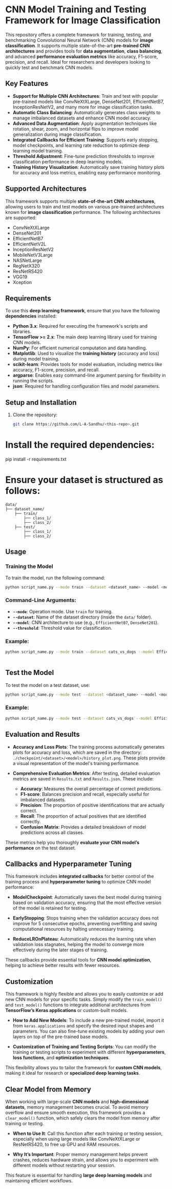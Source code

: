 # CNN Model Training and Testing Framework for Image Classification

This repository offers a complete framework for training, testing, and benchmarking Convolutional Neural Network (CNN) models for **image classification**. It supports multiple state-of-the-art **pre-trained CNN architectures** and provides tools for **data augmentation**, **class balancing**, and advanced **performance evaluation metrics** like accuracy, F1-score, precision, and recall. Ideal for researchers and developers looking to quickly test and benchmark CNN models.

## Key Features

- **Support for Multiple CNN Architectures**: Train and test with popular pre-trained models like ConvNeXtXLarge, DenseNet201, EfficientNetB7, InceptionResNetV2, and many more for image classification tasks.
- **Automatic Class Balancing**: Automatically generates class weights to manage imbalanced datasets and enhance CNN model accuracy.
- **Advanced Data Augmentation**: Apply augmentation techniques like rotation, shear, zoom, and horizontal flips to improve model generalization during image classification.
- **Integrated Callbacks for Efficient Training**: Supports early stopping, model checkpoints, and learning rate reduction to optimize deep learning model training.
- **Threshold Adjustment**: Fine-tune prediction thresholds to improve classification performance in deep learning models.
- **Training History Visualization**: Automatically save training history plots for accuracy and loss metrics, enabling easy performance monitoring.

## Supported Architectures

This framework supports multiple **state-of-the-art CNN architectures**, allowing users to train and test models on various pre-trained architectures known for **image classification** performance. The following architectures are supported:

- ConvNeXtXLarge
- DenseNet201
- EfficientNetB7
- EfficientNetV2L
- InceptionResNetV2
- MobileNetV3Large
- NASNetLarge
- RegNetX320
- ResNetRS420
- VGG19
- Xception

## Requirements

To use this **deep learning framework**, ensure that you have the following **dependencies** installed:

- **Python 3.x**: Required for executing the framework's scripts and libraries.
- **TensorFlow >= 2.x**: The main deep learning library used for training CNN models.
- **NumPy**: For efficient numerical computation and data handling.
- **Matplotlib**: Used to visualize the **training history** (accuracy and loss) during model training.
- **scikit-learn**: Provides tools for model evaluation, including metrics like accuracy, F1-score, precision, and recall.
- **argparse**: Enables easy command-line argument parsing for flexibility in running the scripts.
- **json**: Required for handling configuration files and model parameters.

## Setup and Installation

1. Clone the repository:
   ```bash
   git clone https://github.com/L-A-Sandhu/<this-repo>.git

# Install the required dependencies:
pip install -r requirements.txt

# Ensure your dataset is structured as follows:
```
data/
├── dataset_name/
    ├── train/
        ├── class_1/
        ├── class_2/
    ├── test/
        ├── class_1/
        ├── class_2/
```

## Usage

### Training the Model

To train the model, run the following command:

~~~bash
python script_name.py --mode train --dataset <dataset_name> --model <model_name> --threshold <threshold_value>
~~~

### Command-Line Arguments:

- **`--mode`**: Operation mode. Use `train` for training.
- **`--dataset`**: Name of the dataset directory (inside the `data/` folder).
- **`--model`**: CNN architecture to use (e.g., `EfficientNetB7`, `DenseNet201`).
- **`--threshold`**: Threshold value for classification.


### Example:

~~~bash
python script_name.py --mode train --dataset cats_vs_dogs --model EfficientNetB7 --threshold 0.6
    
~~~

## Test the Model
 To test the model on a test dataset, use:

~~~bash
python script_name.py --mode test --dataset <dataset_name> --model <model_name>

~~~

### Example:

~~~bash
python script_name.py --mode test --dataset cats_vs_dogs --model EfficientNetB7
~~~

## Evaluation and Results

- **Accuracy and Loss Plots**: The training process automatically generates plots for accuracy and loss, which are saved in the directory: `./checkpoint/<dataset>/<model>/history_plot.png`. These plots provide a visual representation of the model's training performance.

- **Comprehensive Evaluation Metrics**: After testing, detailed evaluation metrics are saved in `Results.txt` and `Results.json`. These include:
    - **Accuracy**: Measures the overall percentage of correct predictions.
    - **F1-score**: Balances precision and recall, especially useful for imbalanced datasets.
    - **Precision**: The proportion of positive identifications that are actually correct.
    - **Recall**: The proportion of actual positives that are identified correctly.
    - **Confusion Matrix**: Provides a detailed breakdown of model predictions across all classes.

These metrics help you thoroughly **evaluate your CNN model’s performance** on the test dataset.
## Callbacks and Hyperparameter Tuning

This framework includes **integrated callbacks** for better control of the training process and **hyperparameter tuning** to optimize CNN model performance:

- **ModelCheckpoint**: Automatically saves the best model during training based on validation accuracy, ensuring that the most effective version of the model is retained for testing.
  
- **EarlyStopping**: Stops training when the validation accuracy does not improve for 5 consecutive epochs, preventing overfitting and saving computational resources by halting unnecessary training.

- **ReduceLROnPlateau**: Automatically reduces the learning rate when validation loss stagnates, helping the model to converge more effectively during the later stages of training.

These callbacks provide essential tools for **CNN model optimization**, helping to achieve better results with fewer resources.


## Customization

This framework is highly flexible and allows you to easily customize or add new CNN models for your specific tasks. Simply modify the `train_model()` and `test_model()` functions to integrate additional architectures from **TensorFlow’s Keras applications** or custom-built models.

- **How to Add New Models**: To include a new pre-trained model, import it from `keras.applications` and specify the desired input shapes and parameters. You can also fine-tune existing models by adding your own layers on top of the pre-trained base models.
  
- **Customization of Training and Testing Scripts**: You can modify the training or testing scripts to experiment with different **hyperparameters**, **loss functions**, and **optimization techniques**.

This flexibility allows you to tailor the framework for **custom CNN models**, making it ideal for research or **specialized deep learning tasks**.


## Clear Model from Memory

When working with large-scale **CNN models** and **high-dimensional datasets**, memory management becomes crucial. To avoid memory overflow and ensure smooth execution, this framework provides a `clear_model()` function, which safely clears the model from memory after training or testing.

- **When to Use It**: Call this function after each training or testing session, especially when using large models like ConvNeXtXLarge or ResNetRS420, to free up GPU and RAM resources.
  
- **Why It’s Important**: Proper memory management helps prevent crashes, reduces hardware strain, and allows you to experiment with different models without restarting your session.

This feature is essential for handling **large deep learning models** and maintaining efficient workflows.
